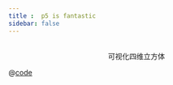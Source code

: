 ```yaml
---
title :  p5 is fantastic
sidebar: false
---
```

<ClientOnly>
<p5 type="hypercube4D"></p5>
</ClientOnly>

<br/>
<center> 可视化四维立方体</center>

@[code](../../scripts/p5Funcs/hypercube4D.ts)